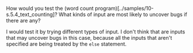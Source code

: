 How would you test the (word count program)[../samples/10-s.5.4_text_counting]? What kinds of input
are most likely to uncover bugs if there are any?

I would test it by trying different types of input. I don't think that are inputs that may uncover
bugs in this case, because all the inputs that aren't specified are being treated by the `else`
statement.

